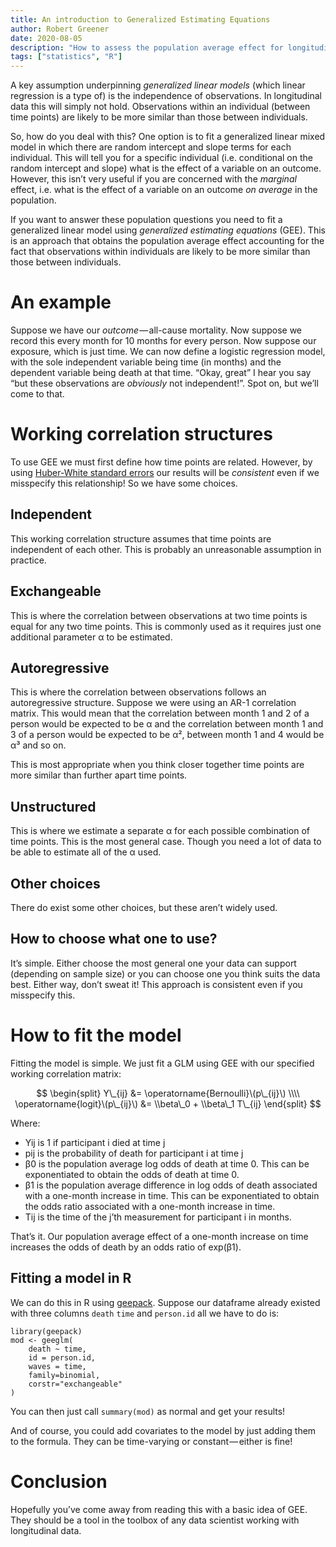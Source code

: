 ```yaml
---
title: An introduction to Generalized Estimating Equations
author: Robert Greener
date: 2020-08-05
description: "How to assess the population average effect for longitudinal data"
tags: ["statistics", "R"]
---
```


A key assumption underpinning _generalized linear models_ (which linear regression is a type of) is the independence of observations. In longitudinal data this will simply not hold. Observations within an individual (between time points) are likely to be more similar than those between individuals.

So, how do you deal with this? One option is to fit a generalized linear mixed model in which there are random intercept and slope terms for each individual. This will tell you for a specific individual (i.e. conditional on the random intercept and slope) what is the effect of a variable on an outcome. However, this isn’t very useful if you are concerned with the _marginal_ effect, i.e. what is the effect of a variable on an outcome _on average_ in the population.

If you want to answer these population questions you need to fit a generalized linear model using _generalized estimating equations_ (GEE). This is an approach that obtains the population average effect accounting for the fact that observations within individuals are likely to be more similar than those between individuals.

# An example

Suppose we have our _outcome_ — all-cause mortality. Now suppose we record this every month for 10 months for every person. Now suppose our exposure, which is just time. We can now define a logistic regression model, with the sole independent variable being time (in months) and the dependent variable being death at that time. “Okay, great” I hear you say “but these observations are _obviously_ not independent!”. Spot on, but we’ll come to that.

# Working correlation structures

To use GEE we must first define how time points are related. However, by using [Huber-White standard errors](https://en.wikipedia.org/wiki/Heteroscedasticity-consistent_standard_errors) our results will be _consistent_ even if we misspecify this relationship! So we have some choices.

## Independent

This working correlation structure assumes that time points are independent of each other. This is probably an unreasonable assumption in practice.

## Exchangeable

This is where the correlation between observations at two time points is equal for any two time points. This is commonly used as it requires just one additional parameter α to be estimated.

## Autoregressive

This is where the correlation between observations follows an autoregressive structure. Suppose we were using an AR-1 correlation matrix. This would mean that the correlation between month 1 and 2 of a person would be expected to be α and the correlation between month 1 and 3 of a person would be expected to be α², between month 1 and 4 would be α³ and so on.

This is most appropriate when you think closer together time points are more similar than further apart time points.

## Unstructured

This is where we estimate a separate α for each possible combination of time points. This is the most general case. Though you need a lot of data to be able to estimate all of the α used.

## Other choices

There do exist some other choices, but these aren’t widely used.

## How to choose what one to use?

It’s simple. Either choose the most general one your data can support (depending on sample size) or you can choose one you think suits the data best. Either way, don’t sweat it! This approach is consistent even if you misspecify this.

# How to fit the model

Fitting the model is simple. We just fit a GLM using GEE with our specified working correlation matrix:

$$
\begin{split}
Y\_{ij} &= \operatorname{Bernoulli}\(p\_{ij}\) \\\\
\operatorname{logit}\(p\_{ij}\) &= \\beta\_0 + \\beta\_1 T\_{ij}
\end{split}
$$

Where:

-   Yij is 1 if participant i died at time j
-   pij is the probability of death for participant i at time j
-   β0 is the population average log odds of death at time 0. This can be exponentiated to obtain the odds of death at time 0.
-   β1 is the population average difference in log odds of death associated with a one-month increase in time. This can be exponentiated to obtain the odds ratio associated with a one-month increase in time.
-   Tij is the time of the j’th measurement for participant i in months.

That’s it. Our population average effect of a one-month increase on time increases the odds of death by an odds ratio of exp(β1).

## Fitting a model in R

We can do this in R using [geepack](https://rdrr.io/cran/geepack/man/geeglm.html). Suppose our dataframe already existed with three columns `death` `time` and `person.id` all we have to do is:

```{r}
library(geepack)  
mod <- geeglm(
    death ~ time,
    id = person.id,
    waves = time,
    family=binomial,
    corstr="exchangeable"
)
```

You can then just call `summary(mod)` as normal and get your results!

And of course, you could add covariates to the model by just adding them to the formula. They can be time-varying or constant — either is fine!

# Conclusion

Hopefully you’ve come away from reading this with a basic idea of GEE. They should be a tool in the toolbox of any data scientist working with longitudinal data.

